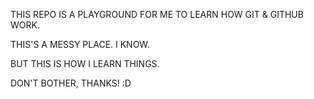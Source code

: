 THIS REPO IS A PLAYGROUND FOR ME TO LEARN HOW GIT & GITHUB WORK.

THIS'S A MESSY PLACE. I KNOW.

BUT THIS IS HOW I LEARN THINGS.

DON'T BOTHER, THANKS! :D
